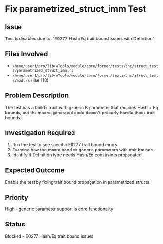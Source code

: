 # Fix parametrized_struct_imm Test

## Issue
Test is disabled due to: "E0277 Hash/Eq trait bound issues with Definition"

## Files Involved
- `/home/user1/pro/lib/wTools/module/core/former/tests/inc/struct_tests/parametrized_struct_imm.rs`
- `/home/user1/pro/lib/wTools/module/core/former/tests/inc/struct_tests/mod.rs` (line 118)

## Problem Description
The test has a Child struct with generic K parameter that requires Hash + Eq bounds, but the macro-generated code doesn't properly handle these trait bounds.

## Investigation Required
1. Run the test to see specific E0277 trait bound errors
2. Examine how the macro handles generic parameters with trait bounds
3. Identify if Definition type needs Hash/Eq constraints propagated

## Expected Outcome
Enable the test by fixing trait bound propagation in parametrized structs.

## Priority
High - generic parameter support is core functionality

## Status
Blocked - E0277 Hash/Eq trait bound issues